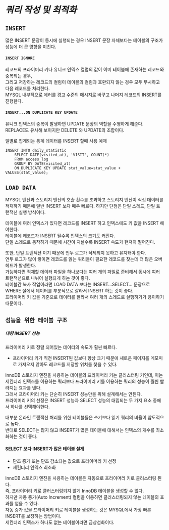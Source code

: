 # ***쿼리 작성 및 최적화***  

## `INSERT` 
많은 INSERT 문장이 동시에 실행되는 경우 INSERT 문장 자체보다는 테이블의 구조가 성능에 더 큰 영향을 미친다.  

#### `INSERT IGNORE`  
레코드의 프라이머리 키나 유니크 인덱스 컬럼의 값이 이미 테이블에 존재하는 레코드와 중복되는 경우,  
그리고 저장하는 레코드의 컬럼이 테이블의 컬럼과 호환되지 않는 경우 모두 무시하고 다음 레코드를 처리한다.  
MYSQL 내부적으로 에러를 경고 수준의 메시지로 바꾸고 나머지 레코드의 INSERT를 진행한다.  


#### `INSERT...ON DUPLICATE KEY UPDATE`  
유니크 인덱스의 중복이 발생하면 UPDATE 문장의 역할을 수행하게 해준다.  
REPLACE도 유사해 보이지만 DELETE 와 UPDATE의 조합이다.  

일별로 집계되는 통계 데이터를 INSERT 할때 사용 예제
```
INSERT INTO daily_statistic 
    SELECT DATE(visited_at), 'VISIT', COUNT(*)
    FROM access_log
    GROUP BY DATE(visited_at)
    ON DUPLICATE KEY UPDATE stat_value=stat_value + VALUES(stat_value);
```

## `LOAD DATA`  
MYSQL 엔진과 스토리지 엔진의 호출 횟수를 초과하고 스토리지 엔진이 직접 데이터를 적재하기 때문에 일반 INSERT 보다 매우 빠르다.
하지만 단점은 단일 스레드, 단일 트랜잭션 실행 방식이다.  

테이블에 여러 인덱스가 있다면 레코드를 INSERT 하고 인덱스에도 키 값을 INSERT 해야한다.  
테이블에 레코드가 INSERT 될수록 인덱스의 크기도 커진다.  
단일 스레드로 동작하기 때문에 시간이 지날수록 INSERT 속도가 현저히 떨어진다.  

또한, 단일 트랜잭션 이기 때문에 언두 로그가 삭제되지 못하고 유지돼야 한다.  
언두 로그가 많이 쌓이면 레코드를 읽는 쿼리들이 필요한 레코드를 찾는데 더 많은 오버헤드가 발생한다.  
가능하다면 적재할 데이터 파일을 하나보다는 여러 개의 파일로 준비해서 동시에 여러 트랜잭션으로 나뉘어 실행되게 하는 것이 좋다.  
테이블간 복사 작업이라면 LOAD DATA 보다는 INSERT...SELECT... 문장으로 WHERE 절에서 데이터를 부분적으로 잘라서 INSERT 하는 것이 좋다.  
프라이머리 키 값을 기준으로 데이터를 잘라서 여러 개의 스레드로 실행하기가 용이하기 때문이다.  
  

## `성능을 위한 테이블 구조`  
##### 대량 INSERT 성능  
프라이머리 키로 정렬 되어있는 데이터의 속도가 훨씬 빠르다.  
- 프라이머리 키가 직전 INSERT된 값보다 항상 크기 때문에 새로운 페이지를 메모미로 가져오지 않아도 레코드를 저장할 위치를 찾을 수 있다.  

InnoDB 스토리지 엔진을 사용하는 테이블의 프라이머리 키는 클러스터링 키인데, 이는 세컨더리 인덱스를 이용하는 쿼리보다 프라이머리 키를 이용하는 쿼리의 성능이 훨씬 빨라지는 효과를 낸다.  
그래서 프라이머리 키는 단순히 INSERT 성능만을 위해 설계해서는 안된다.  
프라이머리 키의 선정은 INSERT 성능과 SELECT 성능의 대립되는 두 가지 요소 중에서 하나를 선택해야한다.  

대부분 온라인 트랜잭션 처리를 위한 테이블들은 쓰기보다 읽기 쿼리의 비율이 압도적으로 높다.  
반대로 SELECT는 많지 않고 INSERT가 많은 테이블에 대해서는 인덱스의 개수를 최소화하는 것이 좋다.  

#### SELECT 보다 INSERT가 많은 테이블 설계
- 단조 증가 또는 단조 감소되는 값으로 프라이머리 키 선정  
- 세컨더리 인덱스 최소화    

InnoDB 스토리지 엔진을 사용하는 테이블은 자동으로 프라이머리 키로 클러스터링 된다.  
즉, 프라이머리 키로 클러스터링되지 않게 InnoDB 테이블을 생성할 수 없다.  
하지만 자동 증가(Auto Increment) 컬럼을 이용하면 클러스터링되지 않는 테이블의 효과를 얻을 수 있다.  
자동 증가 값을 프라이머리 키로 테이블을 생성하는 것은 MYSQL에서 가장 빠른 INSERT를 보장하는 방법이다.  
세컨더리 인덱스가 하나도 없는 테이블이라면 금상첨화이다.  
